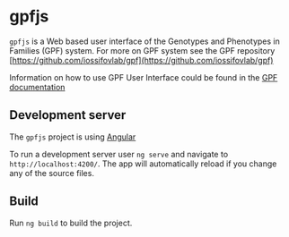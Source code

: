 # gpfjs

`gpfjs` is a Web based user interface of the Genotypes and Phenotypes in
Families (GPF) system. For more on GPF system
see the GPF repository
[https://github.com/iossifovlab/gpf](https://github.com/iossifovlab/gpf)

Information on how to use GPF User Interface could be found in the
[GPF documentation](https://iossifovlab.com/gpfuserdocs/user_interface/gpf_user_interface.html)

## Development server

The `gpfjs` project is using [Angular](https://angular.io/)

To run a development server user `ng serve` and
navigate to `http://localhost:4200/`.
The app will automatically reload if you change any of the source files.

## Build

Run `ng build` to build the project.
